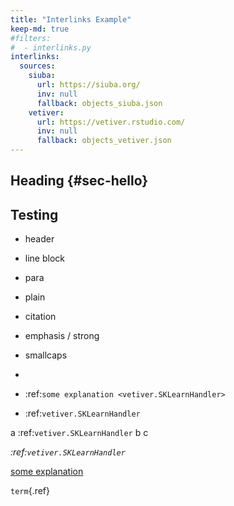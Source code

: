 ```yaml
---
title: "Interlinks Example"
keep-md: true
#filters:
#  - interlinks.py
interlinks:
  sources:
    siuba:
      url: https://siuba.org/
      inv: null 
      fallback: objects_siuba.json
    vetiver:
      url: https://vetiver.rstudio.com/
      inv: null
      fallback: objects_vetiver.json
---
```




## Heading {#sec-hello}

## Testing


* header
* line block
* para
* plain
* citation
* emphasis / strong
* smallcaps
* 


* :ref:`some explanation <vetiver.SKLearnHandler>`
* :ref:`vetiver.SKLearnHandler`

a :ref:`vetiver.SKLearnHandler` b c

*:ref:`vetiver.SKLearnHandler`*

[some explanation](`quartodoc.get_object`)

`term`{.ref}
